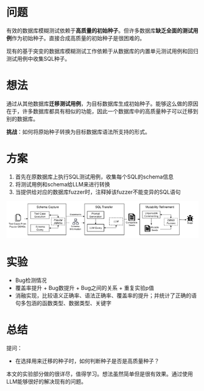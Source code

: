 # 问题

有效的数据库模糊测试依赖于**高质量的初始种子**。但许多数据库**缺乏全面的测试用例**作为初始种子。直接合成高质量的初始种子是很困难的。

现有的基于突变的数据库模糊测试工作依赖于从数据库的内置单元测试用例和回归测试用例中收集SQL种子。

# 想法

通过从其他数据库**迁移测试用例**，为目标数据库生成初始种子。能够这么做的原因在于，许多数据库都具有相似的功能，因此一个数据库中的高质量种子可以迁移到别的数据库。

**挑战**：如何将原始种子转换为目标数据库语法所支持的形式。

# 方案

1. 首先在原数据库上执行SQL测试用例，收集每个SQL的schema信息
2. 将测试用例和schema给LLM来进行转换
3. 当提供给对应的数据库fuzzer时，注释掉该fuzzer不能变异的SQL语句

![1703080624579](image/Sedar24/1703080624579.png)

# 实验

* Bug检测情况
* 覆盖率提升 + Bug数提升 + Bug之间的关系 + 重复实验p值
* 消融实现，比较语义正确率、语法正确率、覆盖率的提升；并统计了正确的语句多包涵的函数类型、数据类型、关键字

# 总结

提问：

* 在选择用来迁移的种子时，如何判断种子是否是高质量种子？

本文的实验部分做的很详尽，值得学习。想法虽然简单但是很有效果。通过使用LLM能够很好的解决现有的问题。
